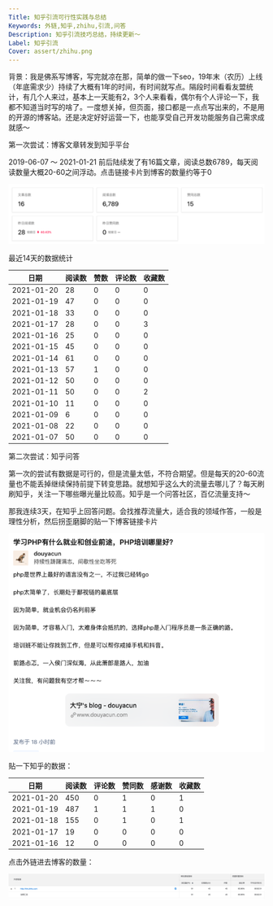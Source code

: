 ```yaml
---
Title: 知乎引流可行性实践与总结
Keywords: 外链,知乎,zhihu,引流,问答
Description: 知乎引流技巧总结，持续更新～
Label: 知乎引流
Cover: assert/zhihu.png
---
```


背景：我是佛系写博客，写完就凉在那，简单的做一下seo，19年末（农历）上线（年底需求少）持续了大概有1年的时间，有时间就写点。隔段时间看看友盟统计，有几个人来过，基本上一天能有2，3个人来看看，偶尔有个人评论一下，我都不知道当时写的啥了。一度想关掉，但页面，接口都是一点点写出来的，不是用的开源的博客站。还是决定好好运营一下，也能享受自己开发功能服务自己需求成就感～

第一次尝试：博客文章转发到知乎平台

2019-06-07 ～ 2021-01-21 前后陆续发了有16篇文章，阅读总数6789，每天阅读数量大概20-60之间浮动。点击链接卡片到博客的数量约等于0

![zhihu-文章统计-20200121](assert/zhihu-文章统计-20200121.png) 

最近14天的数据统计

| 日期       | 阅读数 | 赞数 | 评论数 | 收藏数 |
| ---------- | ------ | ---- | ------ | ------ |
| 2021-01-20 | 28     | 0    | 0      | 0      |
| 2021-01-19 | 47     | 0    | 0      | 0      |
| 2021-01-18 | 33     | 0    | 0      | 0      |
| 2021-01-17 | 28     | 0    | 0      | 3      |
| 2021-01-16 | 25     | 0    | 0      | 0      |
| 2021-01-15 | 45     | 0    | 0      | 0      |
| 2021-01-14 | 61     | 0    | 0      | 0      |
| 2021-01-13 | 57     | 1    | 0      | 0      |
| 2021-01-12 | 50     | 0    | 0      | 0      |
| 2021-01-11 | 50     | 0    | 0      | 2      |
| 2021-01-10 | 11     | 0    | 0      | 0      |
| 2021-01-09 | 6      | 0    | 0      | 0      |
| 2021-01-08 | 22     | 0    | 0      | 0      |
| 2021-01-07 | 50     | 0    | 0      | 0      |

第二次尝试：知乎问答

第一次的尝试有数据是可行的，但是流量太低，不符合期望。但是每天的20-60流量也不能丢掉继续保持前提下转变思路。就想知乎这么大的流量去哪儿了？每天刷刷知乎，关注一下哪些曝光量比较高。知乎是一个问答社区，百亿流量支持～

那我连续3天，在知乎上回答问题。会找推荐流量大，适合我的领域作答，一般是理性分析，然后拐歪磨脚的贴一下博客链接卡片

![image-20210121163022098](assert/image-20210121163022098.png)

贴一下知乎的数据：

| 日期       | 阅读数 | 评论数 | 赞同数 | 感谢数 | 收藏数 |
| ---------- | ------ | ------ | ------ | ------ | ------ |
| 2021-01-20 | 450    | 0      | 1      | 0      | 1      |
| 2021-01-19 | 487    | 1      | 1      | 1      | 0      |
| 2021-01-18 | 155    | 0      | 1      | 0      | 1      |
| 2021-01-17 | 19     | 0      | 0      | 0      | 0      |
| 2021-01-16 | 12     | 0      | 0      | 0      | 0      |

点击外链进去博客的数量：

![知乎跳转](assert/知乎跳转.png)

